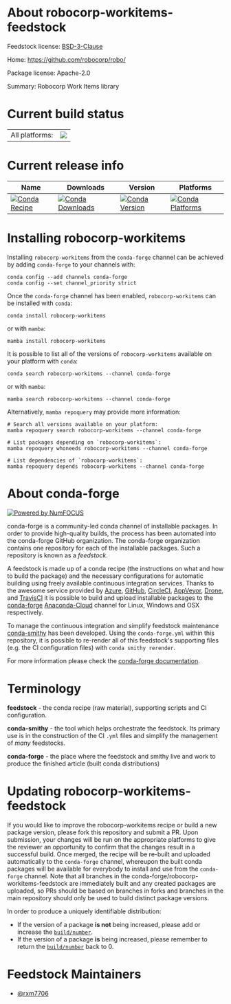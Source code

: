 About robocorp-workitems-feedstock
==================================

Feedstock license: [BSD-3-Clause](https://github.com/conda-forge/robocorp-workitems-feedstock/blob/main/LICENSE.txt)

Home: https://github.com/robocorp/robo/

Package license: Apache-2.0

Summary: Robocorp Work Items library

Current build status
====================


<table><tr><td>All platforms:</td>
    <td>
      <a href="https://dev.azure.com/conda-forge/feedstock-builds/_build/latest?definitionId=20199&branchName=main">
        <img src="https://dev.azure.com/conda-forge/feedstock-builds/_apis/build/status/robocorp-workitems-feedstock?branchName=main">
      </a>
    </td>
  </tr>
</table>

Current release info
====================

| Name | Downloads | Version | Platforms |
| --- | --- | --- | --- |
| [![Conda Recipe](https://img.shields.io/badge/recipe-robocorp--workitems-green.svg)](https://anaconda.org/conda-forge/robocorp-workitems) | [![Conda Downloads](https://img.shields.io/conda/dn/conda-forge/robocorp-workitems.svg)](https://anaconda.org/conda-forge/robocorp-workitems) | [![Conda Version](https://img.shields.io/conda/vn/conda-forge/robocorp-workitems.svg)](https://anaconda.org/conda-forge/robocorp-workitems) | [![Conda Platforms](https://img.shields.io/conda/pn/conda-forge/robocorp-workitems.svg)](https://anaconda.org/conda-forge/robocorp-workitems) |

Installing robocorp-workitems
=============================

Installing `robocorp-workitems` from the `conda-forge` channel can be achieved by adding `conda-forge` to your channels with:

```
conda config --add channels conda-forge
conda config --set channel_priority strict
```

Once the `conda-forge` channel has been enabled, `robocorp-workitems` can be installed with `conda`:

```
conda install robocorp-workitems
```

or with `mamba`:

```
mamba install robocorp-workitems
```

It is possible to list all of the versions of `robocorp-workitems` available on your platform with `conda`:

```
conda search robocorp-workitems --channel conda-forge
```

or with `mamba`:

```
mamba search robocorp-workitems --channel conda-forge
```

Alternatively, `mamba repoquery` may provide more information:

```
# Search all versions available on your platform:
mamba repoquery search robocorp-workitems --channel conda-forge

# List packages depending on `robocorp-workitems`:
mamba repoquery whoneeds robocorp-workitems --channel conda-forge

# List dependencies of `robocorp-workitems`:
mamba repoquery depends robocorp-workitems --channel conda-forge
```


About conda-forge
=================

[![Powered by
NumFOCUS](https://img.shields.io/badge/powered%20by-NumFOCUS-orange.svg?style=flat&colorA=E1523D&colorB=007D8A)](https://numfocus.org)

conda-forge is a community-led conda channel of installable packages.
In order to provide high-quality builds, the process has been automated into the
conda-forge GitHub organization. The conda-forge organization contains one repository
for each of the installable packages. Such a repository is known as a *feedstock*.

A feedstock is made up of a conda recipe (the instructions on what and how to build
the package) and the necessary configurations for automatic building using freely
available continuous integration services. Thanks to the awesome service provided by
[Azure](https://azure.microsoft.com/en-us/services/devops/), [GitHub](https://github.com/),
[CircleCI](https://circleci.com/), [AppVeyor](https://www.appveyor.com/),
[Drone](https://cloud.drone.io/welcome), and [TravisCI](https://travis-ci.com/)
it is possible to build and upload installable packages to the
[conda-forge](https://anaconda.org/conda-forge) [Anaconda-Cloud](https://anaconda.org/)
channel for Linux, Windows and OSX respectively.

To manage the continuous integration and simplify feedstock maintenance
[conda-smithy](https://github.com/conda-forge/conda-smithy) has been developed.
Using the ``conda-forge.yml`` within this repository, it is possible to re-render all of
this feedstock's supporting files (e.g. the CI configuration files) with ``conda smithy rerender``.

For more information please check the [conda-forge documentation](https://conda-forge.org/docs/).

Terminology
===========

**feedstock** - the conda recipe (raw material), supporting scripts and CI configuration.

**conda-smithy** - the tool which helps orchestrate the feedstock.
                   Its primary use is in the construction of the CI ``.yml`` files
                   and simplify the management of *many* feedstocks.

**conda-forge** - the place where the feedstock and smithy live and work to
                  produce the finished article (built conda distributions)


Updating robocorp-workitems-feedstock
=====================================

If you would like to improve the robocorp-workitems recipe or build a new
package version, please fork this repository and submit a PR. Upon submission,
your changes will be run on the appropriate platforms to give the reviewer an
opportunity to confirm that the changes result in a successful build. Once
merged, the recipe will be re-built and uploaded automatically to the
`conda-forge` channel, whereupon the built conda packages will be available for
everybody to install and use from the `conda-forge` channel.
Note that all branches in the conda-forge/robocorp-workitems-feedstock are
immediately built and any created packages are uploaded, so PRs should be based
on branches in forks and branches in the main repository should only be used to
build distinct package versions.

In order to produce a uniquely identifiable distribution:
 * If the version of a package **is not** being increased, please add or increase
   the [``build/number``](https://docs.conda.io/projects/conda-build/en/latest/resources/define-metadata.html#build-number-and-string).
 * If the version of a package **is** being increased, please remember to return
   the [``build/number``](https://docs.conda.io/projects/conda-build/en/latest/resources/define-metadata.html#build-number-and-string)
   back to 0.

Feedstock Maintainers
=====================

* [@rxm7706](https://github.com/rxm7706/)


